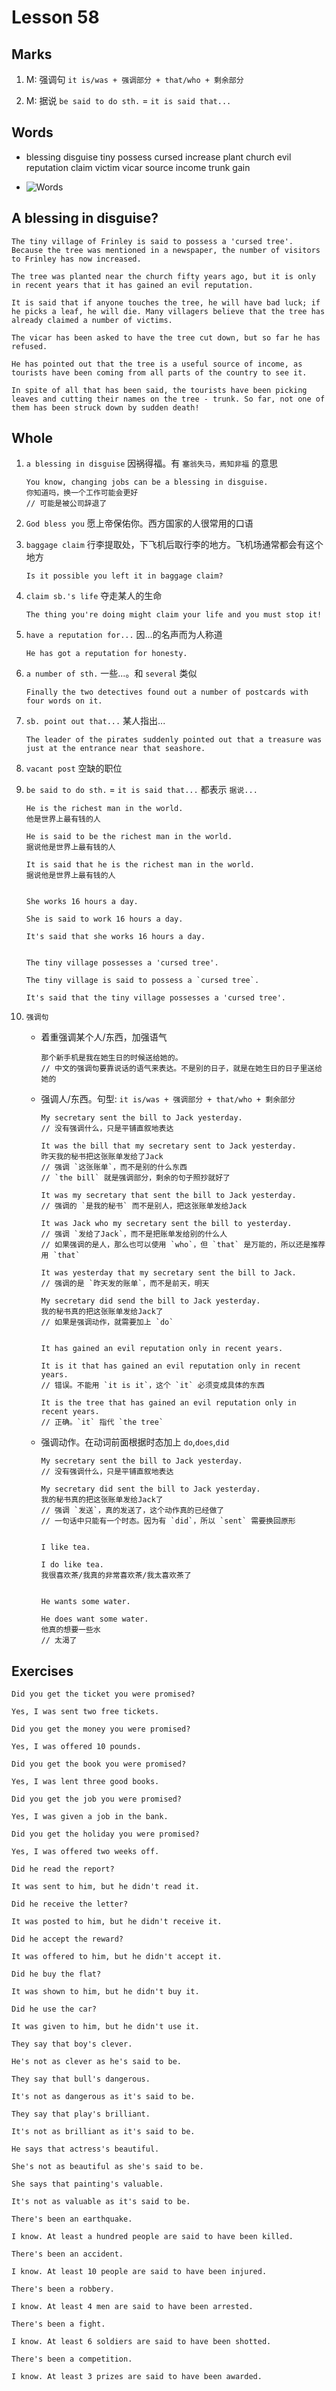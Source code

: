 # Lesson 58

## Marks

1. M: 强调句 `it is/was + 强调部分 + that/who + 剩余部分`

2. M: 据说 `be said to do sth.` = `it is said that...`

## Words

- blessing disguise tiny possess cursed increase plant church evil reputation claim victim vicar source income trunk gain

- ![Words](../../../Images/Part2/06/words-58.png)

## A blessing in disguise?

```
The tiny village of Frinley is said to possess a 'cursed tree'. Because the tree was mentioned in a newspaper, the number of visitors to Frinley has now increased.

The tree was planted near the church fifty years ago, but it is only in recent years that it has gained an evil reputation.

It is said that if anyone touches the tree, he will have bad luck; if he picks a leaf, he will die. Many villagers believe that the tree has already claimed a number of victims.

The vicar has been asked to have the tree cut down, but so far he has refused.

He has pointed out that the tree is a useful source of income, as tourists have been coming from all parts of the country to see it.

In spite of all that has been said, the tourists have been picking leaves and cutting their names on the tree - trunk. So far, not one of them has been struck down by sudden death!
```

## Whole

1. `a blessing in disguise` 因祸得福。有 `塞翁失马，焉知非福` 的意思

   ```
   You know, changing jobs can be a blessing in disguise.
   你知道吗，换一个工作可能会更好
   // 可能是被公司辞退了
   ```

2. `God bless you` 愿上帝保佑你。西方国家的人很常用的口语

3. `baggage claim` 行李提取处，下飞机后取行李的地方。飞机场通常都会有这个地方

   ```
   Is it possible you left it in baggage claim?
   ```

4. `claim sb.'s life` 夺走某人的生命

   ```
   The thing you're doing might claim your life and you must stop it!
   ```

5. `have a reputation for...` 因...的名声而为人称道

   ```
   He has got a reputation for honesty.
   ```

6. `a number of sth.` 一些...。和 `several` 类似

   ```
   Finally the two detectives found out a number of postcards with four words on it.
   ```

7. `sb. point out that...` 某人指出...

   ```
   The leader of the pirates suddenly pointed out that a treasure was just at the entrance near that seashore.
   ```

8. `vacant post` 空缺的职位

9. `be said to do sth.` = `it is said that...` 都表示 `据说...`

   ```
   He is the richest man in the world.
   他是世界上最有钱的人

   He is said to be the richest man in the world.
   据说他是世界上最有钱的人

   It is said that he is the richest man in the world.
   据说他是世界上最有钱的人


   She works 16 hours a day.

   She is said to work 16 hours a day.

   It's said that she works 16 hours a day.


   The tiny village possesses a 'cursed tree'.

   The tiny village is said to possess a `cursed tree`.

   It's said that the tiny village possesses a 'cursed tree'.
   ```

10. `强调句`

    - 着重强调某个人/东西，加强语气

      ```
      那个新手机是我在她生日的时候送给她的。
      // 中文的强调句要靠说话的语气来表达。不是别的日子，就是在她生日的日子里送给她的
      ```

    - 强调人/东西。句型: `it is/was + 强调部分 + that/who + 剩余部分`

      ```
      My secretary sent the bill to Jack yesterday.
      // 没有强调什么，只是平铺直叙地表达

      It was the bill that my secretary sent to Jack yesterday.
      昨天我的秘书把这张账单发给了Jack
      // 强调 `这张账单`，而不是别的什么东西
      // `the bill` 就是强调部分，剩余的句子照抄就好了

      It was my secretary that sent the bill to Jack yesterday.
      // 强调的 `是我的秘书` 而不是别人，把这张账单发给Jack

      It was Jack who my secretary sent the bill to yesterday.
      // 强调 `发给了Jack`，而不是把账单发给别的什么人
      // 如果强调的是人，那么也可以使用 `who`，但 `that` 是万能的，所以还是推荐用 `that`

      It was yesterday that my secretary sent the bill to Jack.
      // 强调的是 `昨天发的账单`，而不是前天，明天

      My secretary did send the bill to Jack yesterday.
      我的秘书真的把这张账单发给Jack了
      // 如果是强调动作，就需要加上 `do`


      It has gained an evil reputation only in recent years.

      It is it that has gained an evil reputation only in recent years.
      // 错误。不能用 `it is it`，这个 `it` 必须变成具体的东西

      It is the tree that has gained an evil reputation only in recent years.
      // 正确。`it` 指代 `the tree`
      ```

    - 强调动作。在动词前面根据时态加上 `do`,`does`,`did`

      ```
      My secretary sent the bill to Jack yesterday.
      // 没有强调什么，只是平铺直叙地表达

      My secretary did sent the bill to Jack yesterday.
      我的秘书真的把这张账单发给Jack了
      // 强调 `发送`，真的发送了，这个动作真的已经做了
      // 一句话中只能有一个时态。因为有 `did`，所以 `sent` 需要换回原形


      I like tea.

      I do like tea.
      我很喜欢茶/我真的非常喜欢茶/我太喜欢茶了


      He wants some water.

      He does want some water.
      他真的想要一些水
      // 太渴了
      ```

## Exercises

```
Did you get the ticket you were promised?

Yes, I was sent two free tickets.
```

```
Did you get the money you were promised?

Yes, I was offered 10 pounds.
```

```
Did you get the book you were promised?

Yes, I was lent three good books.
```

```
Did you get the job you were promised?

Yes, I was given a job in the bank.
```

```
Did you get the holiday you were promised?

Yes, I was offered two weeks off.
```

```
Did he read the report?

It was sent to him, but he didn't read it.
```

```
Did he receive the letter?

It was posted to him, but he didn't receive it.
```

```
Did he accept the reward?

It was offered to him, but he didn't accept it.
```

```
Did he buy the flat?

It was shown to him, but he didn't buy it.
```

```
Did he use the car?

It was given to him, but he didn't use it.
```

```
They say that boy's clever.

He's not as clever as he's said to be.
```

```
They say that bull's dangerous.

It's not as dangerous as it's said to be.
```

```
They say that play's brilliant.

It's not as brilliant as it's said to be.
```

```
He says that actress's beautiful.

She's not as beautiful as she's said to be.
```

```
She says that painting's valuable.

It's not as valuable as it's said to be.
```

```
There's been an earthquake.

I know. At least a hundred people are said to have been killed.
```

```
There's been an accident.

I know. At least 10 people are said to have been injured.
```

```
There's been a robbery.

I know. At least 4 men are said to have been arrested.
```

```
There's been a fight.

I know. At least 6 soldiers are said to have been shotted.
```

```
There's been a competition.

I know. At least 3 prizes are said to have been awarded.
```
